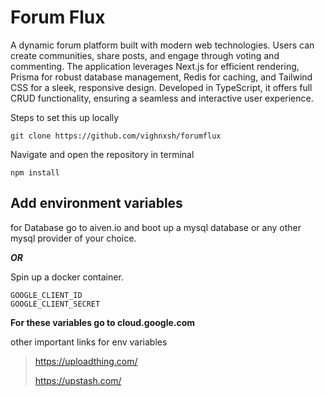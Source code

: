 

# **Forum Flux**

A dynamic forum platform built with modern web technologies. Users can create communities, share posts, and engage through voting and commenting. The application leverages Next.js for efficient rendering, Prisma for robust database management, Redis for caching, and Tailwind CSS for a sleek, responsive design. Developed in TypeScript, it offers full CRUD functionality, ensuring a seamless and interactive user experience.

 Steps to set this up locally
 
 

    git clone https://github.com/vighnxsh/forumflux

Navigate and open the repository in terminal

    npm install

## **Add environment variables**

  
 for Database go to aiven.io and boot up a mysql database or any other mysql provider of your choice.
 
 ***OR***

Spin up a docker container.



    GOOGLE_CLIENT_ID
    GOOGLE_CLIENT_SECRET

**For these variables go to cloud.google.com**

other important links for env variables


> https://uploadthing.com/
> 
> https://upstash.com/

    




 
  
